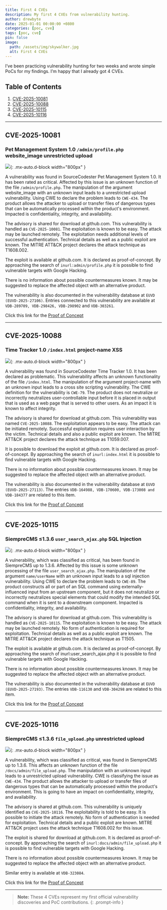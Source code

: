 ```yaml
---
title: First 4 CVEs
description: My first 4 CVEs from vulnerability hunting.
author: drewbyte
date: 2025-01-01 00:00:00 +0800
categories: [poc, cve]
tags: [poc, cve]
pin: false
image:
  path: /assets/img/skywalker.jpg
  alt: First 4 CVEs
---
```


I’ve been practicing vulnerability hunting for two weeks and wrote simple PoCs for my findings. I’m happy that I already got 4 CVEs.

## Table of Contents

1. [CVE-2025-10081](#cve-2025-10081)
2. [CVE-2025-10088](#cve-2025-10088)
3. [CVE-2025-10115](#cve-2025-10115)
4. [CVE-2025-10116](#cve-2025-10116)

---

## CVE-2025-10081

### Pet Management System 1.0 `/admin/profile.php` website_image unrestricted upload

![](/assets/img/10081.png){: .mx-auto.d-block width="800px" }

A vulnerability was found in SourceCodester Pet Management System 1.0. It has been rated as critical. Affected by this issue is an unknown function of the file `/admin/profile.php`. The manipulation of the argument website_image with an unknown input leads to a unrestricted upload vulnerability. Using CWE to declare the problem leads to `CWE-434`. The product allows the attacker to upload or transfer files of dangerous types that can be automatically processed within the product's environment. Impacted is confidentiality, integrity, and availability.

The advisory is shared for download at github.com. This vulnerability is handled as `CVE-2025-10081`. The exploitation is known to be easy. The attack may be launched remotely. The exploitation needs additional levels of successful authentication. Technical details as well as a public exploit are known. The MITRE ATT&CK project declares the attack technique as T1608.002.

The exploit is available at github.com. It is declared as proof-of-concept. By approaching the search of `inurl:admin/profile.php` it is possible to find vulnerable targets with Google Hacking.

There is no information about possible countermeasures known. It may be suggested to replace the affected object with an alternative product.

The vulnerability is also documented in the vulnerability database at `EUVD (EUVD-2025-27106)`. Entries connected to this vulnerability are available at `VDB-289709, VDB-298426, VDB-298902` and `VDB-303261`.

Click this link for the [Proof of Concept](https://github.com/drew-byte/Pet-Grooming-Management-RCE)

---

## CVE-2025-10088

### Time Tracker 1.0 `/index.html` project-name XSS

![](/assets/img/10088.png){: .mx-auto.d-block width="800px" }

A vulnerability was found in SourceCodester Time Tracker 1.0. It has been declared as problematic. This vulnerability affects an unknown functionality of the file `/index.html`. The manipulation of the argument project-name with an unknown input leads to a cross site scripting vulnerability. The CWE definition for the vulnerability is `CWE-79`. The product does not neutralize or incorrectly neutralizes user-controllable input before it is placed in output that is used as a web page that is served to other users. As an impact it is known to affect integrity.

The advisory is shared for download at github.com. This vulnerability was named `CVE-2025-10088`. The exploitation appears to be easy. The attack can be initiated remotely. Successful exploitation requires user interaction by the victim. Technical details and also a public exploit are known. The MITRE ATT&CK project declares the attack technique as T1059.007.

It is possible to download the exploit at github.com. It is declared as proof-of-concept. By approaching the search of `inurl:index.html` it is possible to find vulnerable targets with Google Hacking.

There is no information about possible countermeasures known. It may be suggested to replace the affected object with an alternative product.

The vulnerability is also documented in the vulnerability database at `EUVD (EUVD-2025-27113)`. The entries `VDB-164988, VDB-170600, VDB-173008 and VDB-184377` are related to this item.

Click this link for the [Proof of Concept](https://github.com/drew-byte/Personal-Time-Tracker-V1-POC)

---

## CVE-2025-10115

### SiempreCMS ≤1.3.6 `user_search_ajax.php` SQL Injection

![](/assets/img/10115.png){: .mx-auto.d-block width="800px" }

A vulnerability, which was classified as critical, has been found in SiempreCMS up to 1.3.6. Affected by this issue is some unknown processing of the file `user_search_ajax.php`. The manipulation of the argument `name/userName` with an unknown input leads to a sql injection vulnerability. Using CWE to declare the problem leads to `CWE-89`. The product constructs all or part of an SQL command using externally-influenced input from an upstream component, but it does not neutralize or incorrectly neutralizes special elements that could modify the intended SQL command when it is sent to a downstream component. Impacted is confidentiality, integrity, and availability.

The advisory is shared for download at github.com. This vulnerability is handled as `CVE-2025-10115`. The exploitation is known to be easy. The attack may be launched remotely. No form of authentication is required for exploitation. Technical details as well as a public exploit are known. The MITRE ATT&CK project declares the attack technique as T1505.

The exploit is available at github.com. It is declared as proof-of-concept. By approaching the search of inurl:user_search_ajax.php it is possible to find vulnerable targets with Google Hacking.

There is no information about possible countermeasures known. It may be suggested to replace the affected object with an alternative product.

The vulnerability is also documented in the vulnerability database at `EUVD (EUVD-2025-27193)`. The entries `VDB-116130` and `VDB-304298` are related to this item.

Click this link for the [Proof of Concept](https://github.com/drew-byte/SiempreCMS-SQLi-POC)

---

## CVE-2025-10116

### SiempreCMS ≤1.3.6 `file_upload.php` unrestricted upload

![](/assets/img/10116.png){: .mx-auto.d-block width="800px" }

A vulnerability, which was classified as critical, was found in SiempreCMS up to 1.3.6. This affects an unknown function of the file `/docs/admin/file_upload.php`. The manipulation with an unknown input leads to a unrestricted upload vulnerability. CWE is classifying the issue as `CWE-434`. The product allows the attacker to upload or transfer files of dangerous types that can be automatically processed within the product's environment. This is going to have an impact on confidentiality, integrity, and availability.

The advisory is shared at github.com. This vulnerability is uniquely identified as `CVE-2025-10116`. The exploitability is told to be easy. It is possible to initiate the attack remotely. No form of authentication is needed for exploitation. Technical details and a public exploit are known. MITRE ATT&CK project uses the attack technique T1608.002 for this issue.

The exploit is shared for download at github.com. It is declared as proof-of-concept. By approaching the search of `inurl:docs/admin/file_upload.php` it is possible to find vulnerable targets with Google Hacking.

There is no information about possible countermeasures known. It may be suggested to replace the affected object with an alternative product.

Similar entry is available at `VDB-323084`.

Click this link for the [Proof of Concept](https://github.com/drew-byte/SiempreCMS-File-Upload-Abuse)

---

> **Note:** These 4 CVEs represent my first official vulnerability discoveries and PoC contributions.
{: .prompt-info }
